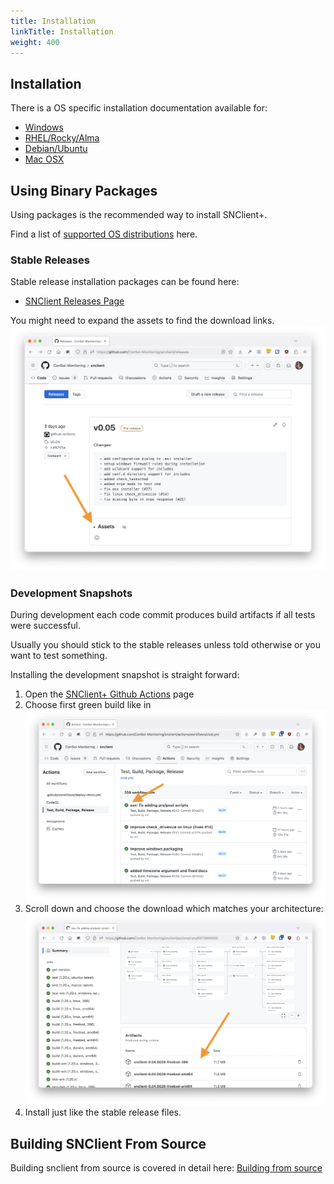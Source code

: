 ```yaml
---
title: Installation
linkTitle: Installation
weight: 400
---
```


## Installation

There is a OS specific installation documentation available for:

- [Windows](windows)
- [RHEL/Rocky/Alma](rhel)
- [Debian/Ubuntu](debian)
- [Mac OSX](osx)

## Using Binary Packages

Using packages is the recommended way to install SNClient+.

Find a list of [supported OS distributions](supported) here.

### Stable Releases

Stable release installation packages can be found here:

- [SNClient Releases Page](https://github.com/ConSol-Monitoring/snclient/releases)

You might need to expand the assets to find the download links.
![Assets](download.png "Expand Assets")

### Development Snapshots

During development each code commit produces build artifacts if all tests were
successful.

Usually you should stick to the stable releases unless told otherwise or you want
to test something.

Installing the development snapshot is straight forward:

1. Open the [SNClient+ Github Actions](https://github.com/ConSol-Monitoring/snclient/actions/workflows/builds.yml?query=branch%3Amain) page
2. Choose first green build like in
   ![Actions](actions.png "Choose latest green build")
3. Scroll down and choose the download which matches your architecture:
   ![Actions](action_download.png "Choose download")
4. Install just like the stable release files.

## Building SNClient From Source

Building snclient from source is covered in detail here: [Building from source](build)
